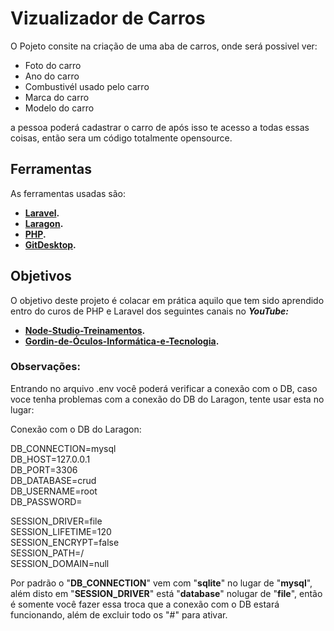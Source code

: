 # Vizualizador de Carros

O Pojeto consite na criação de uma aba de carros, onde será possivel ver:
- Foto do carro
- Ano do carro
- Combustivél usado pelo carro
- Marca do carro
- Modelo do carro

a pessoa poderá cadastrar o carro de após isso te acesso a todas essas coisas, então sera um código totalmente opensource.

## Ferramentas
As ferramentas usadas são:

- **[Laravel](https://laravel.com/docs/contributions).**
- **[Laragon](https://laragon.org/docs/).**
- **[PHP](https://www.php.net/docs.php).**
- **[GitDesktop](https://desktop.github.com/download/).**

## Objetivos
O objetivo deste projeto é colacar em prática aquilo que tem sido aprendido entro do curos de PHP e Laravel dos seguintes canais no 
***YouTube:***

- **[Node-Studio-Treinamentos](https://www.youtube.com/watch?v=SnOlhaJTMTA&list=PLwXQLZ3FdTVH5Tb57_-ll_r0VhNz9RrXb&index=1).**
- **[Gordin-de-Óculos-Informática-e-Tecnologia](https://www.youtube.com/watch?v=4EoW20FV6Rc&list=PLds8fm5O3hgyyaO2G9gSPq1Mmwe_cVmh5).**

### Observações:
Entrando no arquivo .env você poderá verificar a conexão com o DB, caso voce tenha problemas com a conexão do DB do Laragon, tente usar esta no lugar:

Conexão com o DB do Laragon:

DB_CONNECTION=mysql  
DB_HOST=127.0.0.1  
DB_PORT=3306  
DB_DATABASE=crud  
DB_USERNAME=root  
DB_PASSWORD=  

SESSION_DRIVER=file  
SESSION_LIFETIME=120  
SESSION_ENCRYPT=false  
SESSION_PATH=/  
SESSION_DOMAIN=null  

Por padrão o "**DB_CONNECTION**" vem com "**sqlite**" no lugar de "**mysql**", além disto em "**SESSION_DRIVER**" está "**database**" nolugar de "**file**", então é somente você fazer essa troca que a conexão com o DB estará funcionando, além de excluir todo os "#" para ativar.

